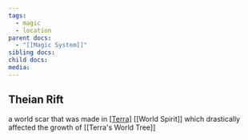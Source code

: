 ```yaml
---
tags:
  - magic
  - location
parent docs:
  - "[[Magic System]]"
sibling docs: 
child docs: 
media:
---
```


## Theian Rift
a world scar that was made in [[Terra]](s) [[World Spirit]] which drastically affected the growth of [[Terra's World Tree]]